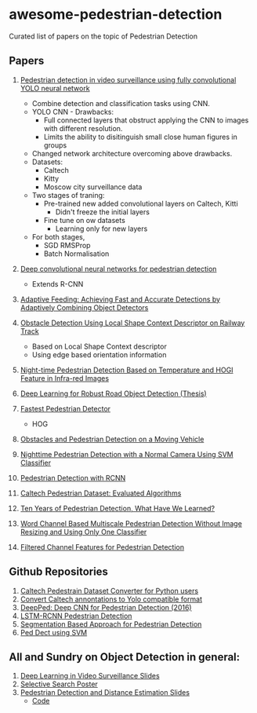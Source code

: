 # awesome-pedestrian-detection
Curated list of papers on the topic of Pedestrian Detection
## Papers
1. [Pedestrian detection in video surveillance using fully convolutional YOLO neural network](https://www.researchgate.net/publication/317967088_Pedestrian_detection_in_video_surveillance_using_fully_convolutional_YOLO_neural_network) 
    * Combine detection and classification tasks using CNN.
    * YOLO CNN - Drawbacks:
        * Full connected layers that obstruct applying the CNN to images with different resolution.
        * Limits the ability to disitinguish small close human figures in groups
    * Changed network architecture overcoming above drawbacks.
    * Datasets:
        * Caltech
        * Kitty
        * Moscow city surveillance data
    * Two stages of traning:
        * Pre-trained new added convolutional layers on Caltech, Kitti
            * Didn't freeze the initial layers
        * Fine tune on ow datasets
            * Learning only for new layers
     * For both stages, 
        * SGD RMSProp
        * Batch Normalisation
        
2. [Deep convolutional neural networks for pedestrian detection](https://arxiv.org/pdf/1510.03608.pdf)
      * Extends R-CNN
3. [Adaptive Feeding: Achieving Fast and Accurate Detections by Adaptively
Combining Object Detectors](https://arxiv.org/pdf/1707.06399.pdf)  
4. [Obstacle Detection Using Local Shape Context
Descriptor on Railway Track](http://www.ijircce.com/upload/2016/february/20_Obstacle.pdf)
      * Based on Local Shape Context descriptor
      * Using edge based orientation information
5. [Night-time Pedestrian Detection Based on Temperature and HOGI Feature in
Infra-red Images ](http://ijssst.info/Vol-17/No-28/paper14.pdf)
6. [Deep Learning for Robust Road Object
Detection (Thesis)](http://publications.lib.chalmers.se/records/fulltext/249747/249747.pdf)
7. [Fastest Pedestrian Detector ](http://ijcsit.com/docs/Volume%206/vol6issue02/ijcsit20150602114.pdf)
      * HOG
8. [Obstacles and Pedestrian Detection on a Moving Vehicle](https://pdfs.semanticscholar.org/d9a6/14096dba08eae1fab8fc9d48d1c8e125e0c9.pdf)
9. [Nighttime Pedestrian Detection with a Normal Camera Using SVM Classifier](https://link.springer.com/chapter/10.1007/11427445_30)
10. [Pedestrian Detection with RCNN](http://cs229.stanford.edu/proj2015/172_report.pdf) 
11. [Caltech Pedestrian Dataset: Evaluated Algorithms](http://citeseerx.ist.psu.edu/viewdoc/download;jsessionid=CF8539B8E398147CAD873FCFF6234EAF?doi=10.1.1.433.5334&rep=rep1&type=pdf)
 12. [Ten Years of Pedestrian Detection, What Have We Learned?](https://arxiv.org/pdf/1411.4304.pdf)
 13. [Word Channel Based Multiscale Pedestrian Detection Without Image Resizing and Using Only One Classifier](https://www.cv-foundation.org/openaccess/content_cvpr_2014/papers/Costea_Word_Channel_Based_2014_CVPR_paper.pdf)
 14. [Filtered Channel Features for Pedestrian Detection](https://arxiv.org/abs/1501.05759)
## Github Repositories
        
1. [Caltech Pedestrain Dataset Converter for Python users](https://github.com/mitmul/caltech-pedestrian-dataset-converter)
2. [Convert Caltech annontations to Yolo compatible format](https://github.com/Jumabek/convert_caltech_annos_to_yolo)     
3. [DeepPed: Deep CNN for Pedestrian Detection (2016)](https://github.com/DenisTome/DeepPed)
4. [LSTM-RCNN Pedestrian Detection](https://github.com/buffer51/lstm-rcnn-pedestrian-detection)
5. [Segmentation Based Approach for Pedestrian Detection](https://github.com/colegulino/Deep-Neural-Networks-for-Pedestrian-Detection)
6. [Ped Dect using SVM](https://github.com/WuLC/Pedestrian-Detection)  

## All and Sundry on Object Detection in general:
1. [Deep Learning in Video Surveillance Slides](https://www.ee.cuhk.edu.hk/~xgwang/MSF.pdf)
2. [Selective Search Poster](https://www.koen.me/research/pub/vandesande-iccv2011-poster.pdf)
3. [Pedestrian Detection and Distance Estimation Slides](https://www.slideshare.net/omidAsudeh/real-time-pedestrian-detection-tracking-and-distance-estimation?qid=9fb687b8-d1b7-4094-8d5a-e185a8dbe1a8&v=&b=&from_search=1)
      * [Code](https://sourceforge.net/projects/pedestriandetectiontracking/)

